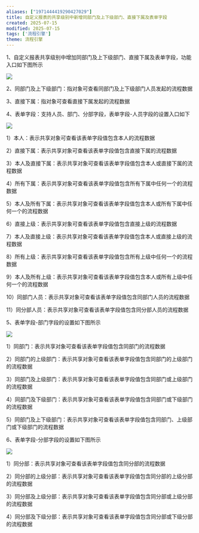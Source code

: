 ```yaml
---
aliases: ["1971444419290427029"]
title: 自定义报表的共享级别中新增同部门及上下级部门、直接下属及表单字段
created: 2025-07-15
modified: 2025-07-15
tags: ['流程引擎']
theme: 流程引擎
---
```


1、自定义报表共享级别中增加同部门及上下级部门、直接下属及表单字段，功能入口如下图所示

![](https://myhelpdoc.oss-cn-heyuan.aliyuncs.com/mdimages/1e299cb54fc972f13b822d3513d8e1d7.jpg)

2、同部门及上下级部门：指对象可查看同部门及上下级部门人员发起的流程数据

3、直接下属：指对象可查看直接下属发起的流程数据

4、表单字段：支持人员、部门、分部字段，表单字段-人员字段的设置入口如下

![](https://myhelpdoc.oss-cn-heyuan.aliyuncs.com/mdimages/353a4f10ea1971ad00a71e6fa1f0e6ed.jpg)

1）本人：表示共享对象可查看该表单字段值包含本人的流程数据

2）直接下属：表示共享对象可查看该表单字段值包含直接下属的流程数据

3）本人及直接下属：表示共享对象可查看该表单字段值包含本人或直接下属的流程数据

4）所有下属：表示共享对象可查看该表单字段值包含所有下属中任何一个的流程数据

5）本人及所有下属：表示共享对象可查看该表单字段值包含本人或所有下属中任何一个的流程数据

6）直接上级：表示共享对象可查看该表单字段值包含直接上级的流程数据

7）本人及直接上级：表示共享对象可查看该表单字段值包含本人或直接上级的流程数据

8）所有上级：表示共享对象可查看该表单字段值包含所有上级中任何一个的流程数据

9）本人及所有上级：表示共享对象可查看该表单字段值包含本人或所有上级中任何一个的流程数据

10）同部门人员：表示共享对象可查看该表单字段值包含同部门人员的流程数据

11）同分部人员：表示共享对象可查看该表单字段值包含同分部人员的流程数据

5、表单字段-部门字段的设置如下图所示

![](https://myhelpdoc.oss-cn-heyuan.aliyuncs.com/mdimages/0593da6167f8aa7b750926c614922a9d.jpg)

1）同部门：表示共享对象可查看该表单字段值包含同部门的流程数据

2）同部门的上级部门：表示共享对象可查看该表单字段值包含同部门的上级部门的流程数据

3）同部门及上级部门：表示共享对象可查看该表单字段值包含同部门或上级部门的流程数据

4）同部门及下级部门：表示共享对象可查看该表单字段值包含同部门或下级部门的流程数据

5）同部门及上下级部门：表示共享对象可查看该表单字段值包含同部门、上级部门或下级部门的流程数据

6、表单字段-分部字段的设置如下图所示

![](https://myhelpdoc.oss-cn-heyuan.aliyuncs.com/mdimages/a73ed8eae6473b2c6bbe21c48aac0cd1.jpg)

1）同分部：表示共享对象可查看该表单字段值包含同分部的流程数据

2）同分部的上级分部：表示共享对象可查看该表单字段值包含同分部的上级分部的流程数据

3）同分部及上级分部：表示共享对象可查看该表单字段值包含同分部或上级分部的流程数据

4）同分部及下级分部：表示共享对象可查看该表单字段值包含同分部或下级分部的流程数据

